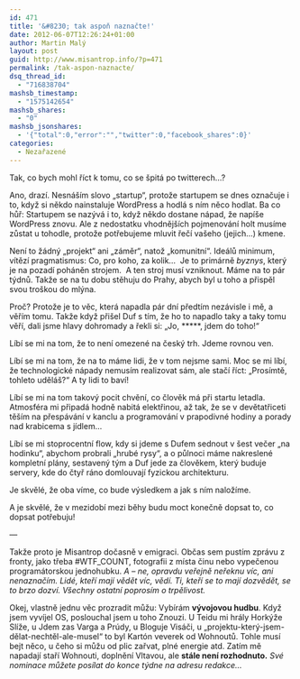 ```yaml
---
id: 471
title: '&#8230; tak aspoň naznačte!'
date: 2012-06-07T12:26:24+01:00
author: Martin Malý
layout: post
guid: http://www.misantrop.info/?p=471
permalink: /tak-aspon-naznacte/
dsq_thread_id:
  - "716838704"
mashsb_timestamp:
  - "1575142654"
mashsb_shares:
  - "0"
mashsb_jsonshares:
  - '{"total":0,"error":"","twitter":0,"facebook_shares":0}'
categories:
  - Nezařazené
---
```

Tak, co bych mohl říct k tomu, co se špitá po twitterech&#8230;?

<!--more-->

Ano, drazí. Nesnáším slovo &#8222;startup&#8220;, protože startupem se dnes označuje i to, když si někdo nainstaluje WordPress a hodlá s ním něco hodlat. Ba co hůř: Startupem se nazývá i to, když někdo dostane nápad, že napíše WordPress znovu. Ale z nedostatku vhodnějších pojmenování holt musíme zůstat u tohodle, protože potřebujeme mluvit řečí vašeho (jejich&#8230;) kmene.

Není to žádný &#8222;projekt&#8220; ani &#8222;záměr&#8220;, natož &#8222;komunitní&#8220;. Ideálů minimum, vítězí pragmatismus: Co, pro koho, za kolik&#8230;  Je to primárně _byznys_, který je na pozadí poháněn strojem.  A ten stroj musí vzniknout. Máme na to pár týdnů. Takže se na tu dobu stěhuju do Prahy, abych byl u toho a přispěl svou troškou do mlýna.

Proč? Protože je to věc, která napadla pár dní předtím nezávisle i mě, a věřím tomu. Takže když přišel Duf s tím, že ho to napadlo taky a taky tomu věří, dali jsme hlavy dohromady a řekli si: &#8222;Jo, \*****, jdem do toho!&#8220;

Líbí se mi na tom, že to není omezené na český trh. Jdeme rovnou ven.

Líbí se mi na tom, že na to máme lidi, že v tom nejsme sami. Moc se mi líbí, že technologické nápady nemusím realizovat sám, ale stačí říct: &#8222;Prosímtě, tohleto uděláš?&#8220; A ty lidi to baví!

Líbí se mi na tom takový pocit chvění, co člověk má při startu letadla. Atmosféra mi připadá hodně nabitá elektřinou, až tak, že se v devětatřiceti těším na přespávání v kanclu a programování v prapodivné hodiny a porady nad krabicema s jídlem&#8230;

Líbí se mi stoprocentní flow, kdy si jdeme s Dufem sednout v šest večer &#8222;na hodinku&#8220;, abychom probrali &#8222;hrubé rysy&#8220;, a o půlnoci máme nakreslené kompletní plány, sestavený tým a Duf jede za člověkem, který buduje servery, kde do čtyř ráno domlouvají fyzickou architekturu.

Je skvělé, že oba víme, co bude výsledkem a jak s ním naložíme.

A je skvělé, že v mezidobí mezi běhy budu moct konečně dopsat to, co dopsat potřebuju!

&#8212;

Takže proto je Misantrop dočasně v emigraci. Občas sem pustím zprávu z fronty, jako třeba #WTF_COUNT, fotografii z místa činu nebo vypečenou programátorskou jednohubku. _A &#8211; ne, opravdu veřejně neřeknu víc, ani nenaznačím. Lidé, kteří mají vědět víc, vědí. Ti, kteří se to mají dozvědět, se to brzo dozví. Všechny ostatní poprosím o trpělivost._

Okej, vlastně jednu věc prozradit můžu: Vybírám **vývojovou hudbu**. Když jsem vyvíjel OS, poslouchal jsem u toho Znouzi. U Teidu mi hrály Horkýže Slíže, u Jdem zas Varga a Prúdy, u Bloguje Visáči, u &#8222;projektu-který-jsem-dělat-nechtěl-ale-musel&#8220; to byl Kartón veverek od Wohnoutů. Tohle musí bejt něco, u čeho si můžu od plic zařvat, plné energie atd. Zatím mě napadají staří Wohnouti, doplnění Vltavou, ale **stále není rozhodnuto.** _Své nominace můžete posílat do konce týdne na adresu redakce&#8230;_